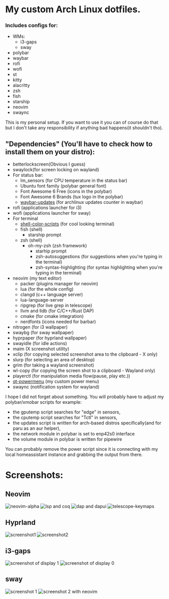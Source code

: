 # My custom Arch Linux dotfiles. 
### Includes configs for:
- WMs:
  - i3-gaps 
  - sway
- polybar
- waybar
- rofi
- wofi
- st
- kitty
- alacritty
- zsh
- fish
- starship
- neovim
- swaync

This is my personal setup. If you want to use it you can of course do that but I don't take any responsibility if anything bad happens(it shouldn't tho).

## "Dependencies" (You'll have to check how to install them on your distro):  
- betterlockscreen(Obvious I guess)  
- swaylock(for screen locking on wayland)
- For status bar:
    - lm_sensors (for CPU temperature in the status bar)
    - Ubuntu font family (polybar general font)
    - Font Awesome 6 Free (icons in the polybar)
    - Font Awesome 6 Brands (tux logo in the polybar)
    - [waybar-updates](https://github.com/L11R/waybar-updates) (for archlinux updates counter in waybar)
- rofi (applications launcher for i3)
- wofi (applications launcher for sway)
- For terminal
    - [shell-color-scripts](https://gitlab.com/dwt1/shell-color-scripts) (for cool looking terminal)  
    - fish (shell)
        - starship prompt
    - zsh (shell)      
        - oh-my-zsh (zsh framework)
            - starhip prompt
            - zsh-autosuggestions (for suggestions when you're typing in the terminal)
            - zsh-syntax-highlighting (for syntax highlighting when you're typing in the terminal)
- neovim (my text editor)
    - packer (plugins manager for neovim)
    - lua (for the whole config)
    - clangd (c++ language server)
    - lua-language-server
    - ripgrep (for live grep in telescope)
    - llvm and lldb (for C/C++/Rust DAP)
    - cmake (for cmake integration)
    - nerdfonts (icons needed for barbar)
- nitrogen (for i3 wallpaper)
- swaybg (for sway wallpaper)
- hyprpaper (for hyprland wallpaper)
- swayidle (for idle actions)
- maim (X screenshot utility)
- xclip (for copying selected screenshot area to the clipboard - X only)
- slurp (for selecting an area of desktop)
- grim (for taking a wayland screenshot)
- wl-copy (for copying the screen shot to a clipboard - Wayland only)
- playerctl (for manipulation media flow(pause, play etc.))
- [qt-powermenu](https://github.com/k0ss4/qt-powermenu) (my custom power menu)
- swaync (notification system for wayland)

I hope I did not forget about something. You will probably have to adjust my polybar/xmobar scripts for example:  
- the gputemp script searches for "edge" in sensors,  
- the cputemp script searches for "Tctl" in sensors,  
- the updates script is written for arch-based distros specifically(and for paru as an aur helper),  
- the network module in polybar is set to enp42s0 interface  
- the volume module in polybar is written for pipewire

You can probably remove the power script since it is connecting with my local homeassistant instance and grabbing the output from there.

# Screenshots:  
## Neovim
![neovim-alpha](https://i.imgur.com/5XT76yn.png)
![lsp and coq](https://i.imgur.com/u8iRjQ0.png)
![dap and dapui](https://i.imgur.com/pRdPV6i.png)
![telescope-keymaps](https://i.imgur.com/jbbKWyE.png)

## Hyprland
![screenshot1](https://i.imgur.com/1YsRzYV.png)
![screenshot2](https://i.imgur.com/Chk3OKC.png)

## i3-gaps
![screenshot of display 1](https://i.imgur.com/Ykif8Kt.png)
![screenshot of display 0](https://i.imgur.com/EzR77I8.png)

## sway
![screenshot 1](https://i.imgur.com/yeU7kML.png)
![screenshot 2 with neovim](https://i.imgur.com/e4kOKP3.png)

